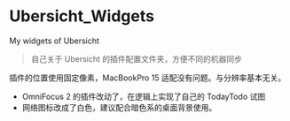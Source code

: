 # Ubersicht_Widgets
My widgets of Ubersicht 

> 自己关于 Ubersicht 的插件配置文件夹，方便不同的机器同步

插件的位置使用固定像素，MacBookPro 15 适配没有问题。与分辨率基本无关。

- OmniFocus 2 的插件改动了，在逻辑上实现了自己的 TodayTodo 试图
- 网络图标改成了白色，建议配合暗色系的桌面背景使用。
